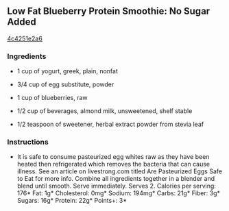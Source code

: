 ## Low Fat Blueberry Protein Smoothie: No Sugar Added

[4c4251e2a6](http://tastykitchen.com/recipes/drinks/low-fat-blueberry-protein-smoothie-no-sugar-added/)

### Ingredients

 - 1 cup of yogurt, greek, plain, nonfat

 - 3/4 cup of egg substitute, powder

 - 1 cup of blueberries, raw

 - 1/2 cup of beverages, almond milk, unsweetened, shelf stable

 - 1/2 teaspoon of sweetener, herbal extract powder from stevia leaf

### Instructions

* It is safe to consume pasteurized egg whites raw as they have been heated then refrigerated which removes the bacteria that can cause illness. See an article on livestrong.com titled Are Pasteurized Eggs Safe to Eat for more info. Combine all ingredients together in a blender and blend until smooth. Serve immediately. Serves 2. Calories per serving: 176* Fat: 1g* Cholesterol: 0mg* Sodium: 194mg* Carbs: 21g* Fiber: 3g* Sugars: 16g* Protein: 22g* Points+: 3*